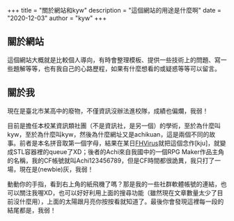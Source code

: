 +++
title = "關於網站和kyw"
description = "這個網站的用途是什麼啊"
date = "2020-12-03"
author = "kyw"
+++

## 關於網站

這個網站大概就是比較個人導向，有時會整理模板、提供一些技術上的問題、寫一些題解等等，也有我自己的心路歷程，如果有什麼想看的或疑惑等等可以留言。

## 關於我

現在是臺北市某高中的廢物，不僅資訊沒辦法進校隊，成績也偏爛，我弱！

目前是擔任本校某資訊類社團（不是資訊社，是另一個）的學術，至於為什麼叫kyw，至於為什麼叫kyw，然後為什麼網址又是achikuan，這是兩個不同的故事。前者是本名拼音取第一個字母，結果在某日[FHVirus](https://fhvirus.github.io)就把這個念作\[kju\]，就變成STL容器裡的queue了XD；後者的Achi來自我國中的一個RPG Maker作品主角的名稱，我的CF帳號就叫Achi123456789，但是CF時間都很詭異，我只打了一場，現在是(newbie)灰，我弱！

動動你的手指，看到右上角的紙飛機了嗎？那是我的一些社群軟體帳號的連結，也可以關注我喔XD，也可以好好利用上面的搜尋功能（雖然現在文章數量太少了目前沒什麼用），上面的太陽跟月亮你按按看就知道了。最後你會發現這裡每一段的結尾都是，我弱！
